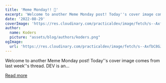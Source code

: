 ```yaml
---
title: 'Meme Monday!! 🥹'
excerpt: 'Welcome to another Meme Monday post! Today''s cover image comes from last week''s thread.  DEV is an...'
date: '2022-08-29'
coverImage: 'https://res.cloudinary.com/practicaldev/image/fetch/s--AxfbC8GJ--/c_imagga_scale,f_auto,fl_progressive,h_420,q_auto,w_1000/https://dev-to-uploads.s3.amazonaws.com/uploads/articles/di8k2n36tghwn05p0s5m.png'
author:
  name: Koders
  picture: "assets/blog/authors/koders.png"
ogImage:
  url: 'https://res.cloudinary.com/practicaldev/image/fetch/s--AxfbC8GJ--/c_imagga_scale,f_auto,fl_progressive,h_420,q_auto,w_1000/https://dev-to-uploads.s3.amazonaws.com/uploads/articles/di8k2n36tghwn05p0s5m.png'
---
```


Welcome to another Meme Monday post! Today''s cover image comes from last week''s thread.  DEV is an...

[Read more](https://dev.to/ben/meme-monday-lee)
